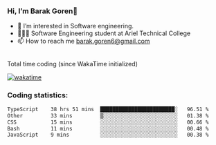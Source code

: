 ###  Hi, I’m Barak Goren👋
- 👀 I’m interested in Software engineering.
- 👨🏼‍🎓 Software Engineering student at Ariel Technical College
- 📫 How to reach me barak.goren6@gmail.com
##
Total time coding (since WakaTime initialized)

[![wakatime](https://wakatime.com/badge/user/5cc5ec80-a806-4ca2-a704-db29274e48cd.svg)](https://wakatime.com/@5cc5ec80-a806-4ca2-a704-db29274e48cd)

   
### Coding statistics:

<!--START_SECTION:waka-->

```txt
TypeScript    38 hrs 51 mins  ████████████████████████░   96.51 %
Other         33 mins         ▒░░░░░░░░░░░░░░░░░░░░░░░░   01.38 %
CSS           15 mins         ░░░░░░░░░░░░░░░░░░░░░░░░░   00.66 %
Bash          11 mins         ░░░░░░░░░░░░░░░░░░░░░░░░░   00.48 %
JavaScript    9 mins          ░░░░░░░░░░░░░░░░░░░░░░░░░   00.38 %
```

<!--END_SECTION:waka-->

<!---
barakgoren/barakgoren is a ✨ special ✨ repository because its `README.md` (this file) appears on your GitHub profile.
You can click the Preview link to take a look at your changes.
--->
